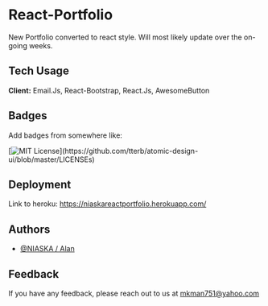 # React-Portfolio

New Portfolio converted to react style. Will most likely update over the on-going weeks. 
    
## Tech Usage

**Client:** Email.Js, React-Bootstrap, React.Js, AwesomeButton

  
## Badges

Add badges from somewhere like: 

[![MIT License](https://img.shields.io/apm/l/atomic-design-ui.svg?)](https://github.com/tterb/atomic-design-ui/blob/master/LICENSEs)

  
## Deployment

Link to heroku: https://niaskareactportfolio.herokuapp.com/

  
  
## Authors

- [@NIASKA / Alan](https://github.com/NIASKAA)

  
## Feedback

If you have any feedback, please reach out to us at mkman751@yahoo.com
